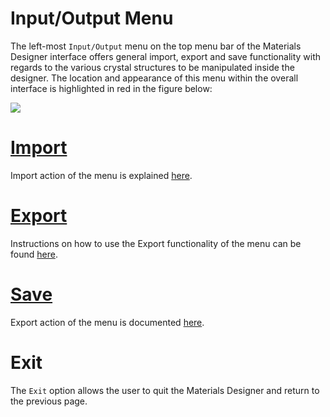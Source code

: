 # Input/Output Menu 

The left-most `Input/Output` menu on the top menu bar of the Materials Designer interface offers general import, export and save functionality with regards to the various crystal structures to be manipulated inside the designer. The location and appearance of this menu within the overall interface is highlighted in red in the figure below:

<img src="/images/input-output-menu.png"/>


# [Import](input-output/import.md)

Import action of the menu is explained [here](input-output/import.md). 

# [Export](input-output/export.md)

Instructions on how to use the Export functionality of the menu can be found [here](input-output/export.md). 


# [Save](input-output/save.md)

Export action of the menu is documented [here](input-output/save.md). 


# Exit

The `Exit` <i class="zmdi zmdi-square-right zmdi-hc-border"></i> option allows the user to quit the Materials Designer and return to the previous page.
